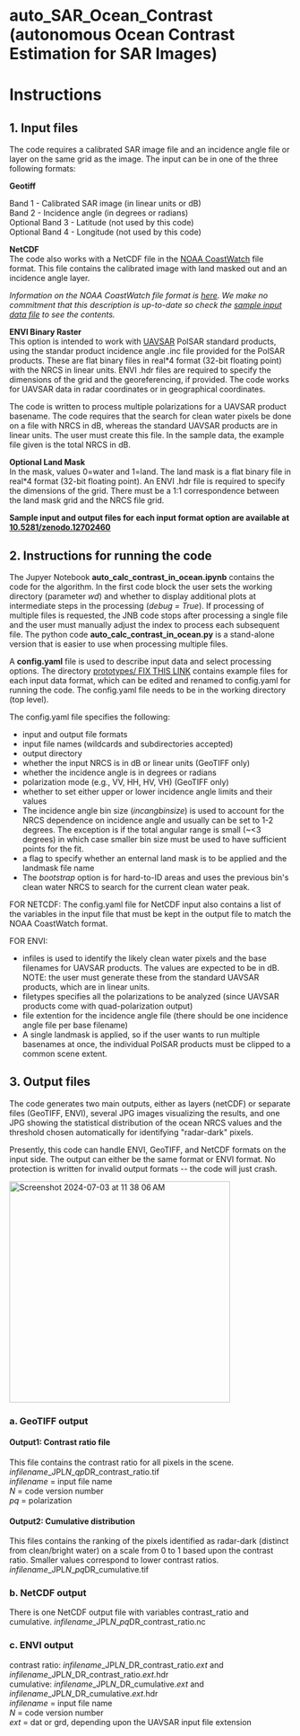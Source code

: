 # auto_SAR_Ocean_Contrast \(autonomous Ocean Contrast Estimation for SAR Images\)
# Instructions

## 1. Input files
The code requires a calibrated SAR image file and an incidence angle file or layer on the same grid as the image.  The input can be in one of the three following formats:

**Geotiff**

Band 1 - Calibrated SAR image (in linear units or dB)  
Band 2 - Incidence angle \(in degrees or radians\)  
Optional Band 3 - Latitude \(not used by this code\)  
Optional Band 4 - Longitude \(not used by this code\)  

**NetCDF**  
The code also works with a NetCDF file in the [NOAA CoastWatch](https://coastwatch.noaa.gov/cwn/data-access-tools/coastwatch-data-portal.html) file format.  This file contains the calibrated image with land masked out and an incidence angle layer.

*Information on the NOAA CoastWatch file format is [here](https://www.star.nesdis.noaa.gov/socd/coastwatch/cwf/cw_cf_metadata.pdf).  We make no commitment that this description is up-to-date so check the [sample input data file](https://github.com/ce-jones/OceanContrast/edit/main/docs/instructions.md#4-sample-data) to see the contents.*

**ENVI Binary Raster**  
This option is intended to work with [UAVSAR](https://uavsar.jpl.nasa.gov/cgi-bin/data.pl) PolSAR standard products, using the standar product incidence angle .inc file provided for the PolSAR products.  These are flat binary files in real*4 format (32-bit floating point) with the NRCS in linear units. ENVI .hdr files are required to specify the dimensions of the grid and the georeferencing, if provided.  The code works for UAVSAR data in radar coordinates or in geographical coordinates.

The code is written to process multiple polarizations for a UAVSAR product basename.  The code requires that the search for clean water pixels be done on a file with NRCS in dB, whereas the standard UAVSAR products are in linear units.  The user must create this file.  In the sample data, the example file given is the total NRCS in dB. 

**Optional Land Mask**  
In the mask, values 0=water and 1=land.  The land mask is a flat binary file in real*4 format (32-bit floating point). An ENVI .hdr file is required to specify the dimensions of the grid.  There must be a 1:1 correspondence between the land mask grid and the NRCS file grid.  

**Sample input and output files for each input format option are available at [10.5281/zenodo.12702460](10.5281/zenodo.12702460)**

## 2. Instructions for running the code

The Jupyer Notebook **auto_calc_contrast_in_ocean.ipynb** contains the code for the algorithm.  In the first code block the user sets the working directory \(parameter *wd*\) and whether to display additional plots at intermediate steps in the processing \(*debug = True*\).  If processing of multiple files is requested, the JNB code stops after processing a single file and the user must manually adjust the index to process each subsequent file.  The python code **auto_calc_contrast_in_ocean.py** is a stand-alone version that is easier to use when processing multiple files.

A **config.yaml** file is used to describe input data and select processing options. The directory [prototypes/ FIX THIS LINK](github.com/nasa-jpl/AutoOceanContrast/main/prototypes) contains example files for each input data format, which can be edited and renamed to config.yaml for running the code.  The config.yaml file needs to be in the working directory (top level).  

The config.yaml file specifies the following:  
 - input and output file formats  
 - input file names \(wildcards and subdirectories accepted\)  
 - output directory  
 - whether the input NRCS is in dB or linear units (GeoTIFF only)  
 - whether the incidence angle is in degrees or radians
 - polarization mode \(e.g., VV, HH, HV, VH\) (GeoTIFF only)
 - whether to set either upper or lower incidence angle limits and their values  
 - The incidence angle bin size \(*incangbinsize*\) is used to account for the NRCS dependence on incidence angle and usually can be set to 1-2 degrees.  The exception is if the total angular range is small (~<3 degrees) in which case smaller bin size must be used to have sufficient points for the fit.
 - a flag to specify whether an enternal land mask is to be applied and the landmask file name
 - The *bootstrap* option is for hard-to-ID areas and uses the previous bin's clean water NRCS to search for the current clean water peak.  

FOR NETCDF: The config.yaml file for NetCDF input also contains a list of the variables in the input file that must be kept in the output file to match the NOAA CoastWatch format.

FOR ENVI: 
 - infiles is used to identify the likely clean water pixels and the base filenames for UAVSAR products. The values are expected to be in dB. NOTE: the user must generate these from the standard UAVSAR products, which are in linear units.
 - filetypes specifies all the polarizations to be analyzed (since UAVSAR products come with quad-polarization output)
 - file extention for the incidence angle file (there should be one incidence angle file per base filename)
 - A single landmask is applied, so if the user wants to run multiple basenames at once, the individual PolSAR products must be clipped to a common scene extent.

## 3. Output files
The code generates two main outputs, either as layers \(netCDF\) or separate files \(GeoTIFF, ENVI\), several JPG images visualizing the results, and one JPG showing the statistical distribution of the ocean NRCS values and the threshold chosen automatically for identifying "radar-dark" pixels. 

Presently, this code can handle ENVI, GeoTIFF, and NetCDF formats on the input side.  The output can either be the same format or ENVI format.  No protection is written for invalid output formats -- the code will just crash.

<img width="394" alt="Screenshot 2024-07-03 at 11 38 06 AM" src="https://github.com/ce-jones/OceanContrast/assets/20935561/fdcf604c-9a42-4f45-a01b-cd958121924f">

### a. GeoTIFF output

#### Output1: Contrast ratio file
This file contains the contrast ratio for all pixels in the scene.<br>
  *infilename*\_JPL*N*_*qp*DR_contrast_ratio.tif<br>
  *infilename* = input file name<br>
  *N* = code version number<br>
  *pq* = polarization<br>
#### Output2: Cumulative distribution 
This files contains the ranking of the pixels identified as radar-dark (distinct from clean/bright water) on a scale from 0 to 1 based upon the contrast ratio.  Smaller values correspond to lower contrast ratios.<br> 
  *infilename*\_JPL*N*_*pq*DR_cumulative.tif

### b. NetCDF output
There is one NetCDF output file with variables contrast_ratio and cumulative.
  *infilename*\_JPL*N*_*pq*DR_contrast_ratio.nc
  
### c. ENVI output
contrast ratio: *infilename*\_JPL*N*_DR_contrast_ratio.*ext* and *infilename*\_JPL*N*_DR_contrast_ratio.*ext*.hdr <br>
cumulative: *infilename*\_JPL*N*_DR_cumulative.*ext* and *infilename*\_JPL*N*_DR_cumulative.*ext*.hdr <br>
  *infilename* = input file name<br>
  *N* = code version number<br>
  *ext* = dat or grd, depending upon the UAVSAR input file extension 
